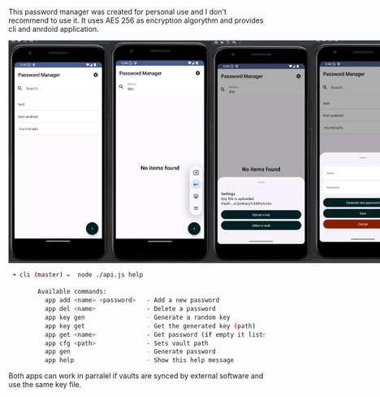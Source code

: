 This password manager was created for personal use and I don't recommend to use it. It uses AES 256 as encryption algorythm and provides cli and anrdoid application.

<div style="display: flex">
    <img src="./_screenshots/Screenshot%20from%202025-05-19%2018-45-22.png" alt="Screenshot from 2025-05-19 18-45-22" width="200px" height="auto">
    <img src="./_screenshots/Screenshot%20from%202025-05-19%2018-46-04.png" alt="Screenshot from 2025-05-19 18-46-04" width="200px" height="auto">
    <img src="./_screenshots/Screenshot%20from%202025-05-19%2018-46-17.png" alt="Screenshot from 2025-05-19 18-46-17" width="200px" height="auto">
    <img src="./_screenshots/Screenshot%20from%202025-05-19%2018-46-29.png" alt="Screenshot from 2025-05-19 18-46-29" width="200px" height="auto">
    <img src="./_screenshots/Screenshot%20from%202025-05-19%2018-46-47.png" alt="Screenshot from 2025-05-19 18-46-47" width="200px" height="auto">
    <img src="./_screenshots/Screenshot%20from%202025-05-19%2018-46-57.png" alt="Screenshot from 2025-05-19 18-46-57" width="200px" height="auto">
    <img src="./_screenshots/Screenshot%20from%202025-05-19%2018-47-06.png" alt="Screenshot from 2025-05-19 18-47-06" width="200px" height="auto">
    <img src="./_screenshots/Screenshot%20from%202025-05-19%2018-47-18.png" alt="Screenshot from 2025-05-19 18-47-18" width="200px" height="auto">
</div>

```sh
 ➜ cli (master) ✏️  node ./api.js help

        Available commands:
          app add <name> <password>   - Add a new password
          app del <name>              - Delete a password
          app key gen                 - Generate a random key
          app key get                 - Get the generated key (path)
          app get <name>              - Get password (if empty it lists them)
          app cfg <path>              - Sets vault path
          app gen                     - Generate password
          app help                    - Show this help message
```

Both apps can work in parralel if vaults are synced by external software and use the same key file.
